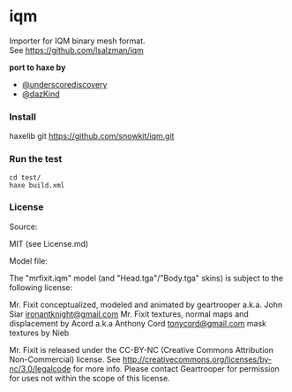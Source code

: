 # iqm

Importer for IQM binary mesh format.   
See https://github.com/lsalzman/iqm

**port to haxe by**

- [@underscorediscovery](https://github.com/underscorediscovery)
- [@dazKind](https://github.com/dazKind)

### Install

haxelib git https://github.com/snowkit/iqm.git

### Run the test

`cd test/`   
`haxe build.xml`

### License

Source:

MIT (see License.md)

Model file:

The "mrfixit.iqm" model (and "Head.tga"/"Body.tga" skins) is subject to the following license:

Mr. Fixit conceptualized, modeled and animated by geartrooper a.k.a. John Siar ironantknight@gmail.com
Mr. Fixit textures, normal maps and displacement by Acord a.k.a Anthony Cord tonycord@gmail.com
mask textures by Nieb

Mr. Fixit is released under the CC-BY-NC (Creative Commons Attribution Non-Commercial) license. See http://creativecommons.org/licenses/by-nc/3.0/legalcode for more info. Please contact Geartrooper for permission for uses not within the scope of this license.
